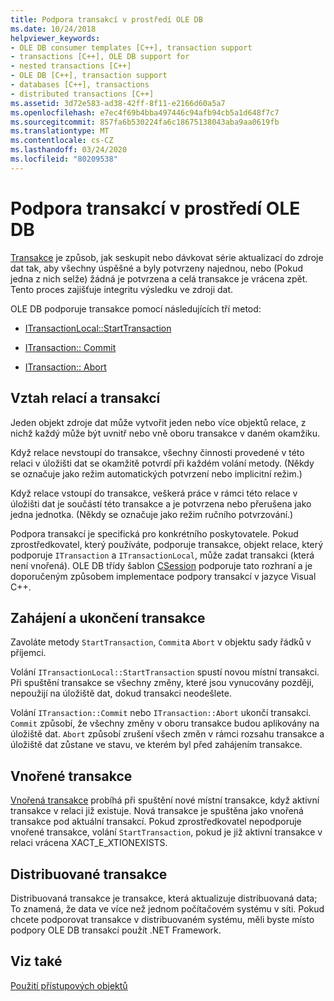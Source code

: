 ```yaml
---
title: Podpora transakcí v prostředí OLE DB
ms.date: 10/24/2018
helpviewer_keywords:
- OLE DB consumer templates [C++], transaction support
- transactions [C++], OLE DB support for
- nested transactions [C++]
- OLE DB [C++], transaction support
- databases [C++], transactions
- distributed transactions [C++]
ms.assetid: 3d72e583-ad38-42ff-8f11-e2166d60a5a7
ms.openlocfilehash: e7ec4f69b4bba497446c94afb94cb5a1d648f7c7
ms.sourcegitcommit: 857fa6b530224fa6c18675138043aba9aa0619fb
ms.translationtype: MT
ms.contentlocale: cs-CZ
ms.lasthandoff: 03/24/2020
ms.locfileid: "80209538"
---
```

# <a name="supporting-transactions-in-ole-db"></a>Podpora transakcí v prostředí OLE DB

[Transakce](../../data/transactions-mfc-data-access.md) je způsob, jak seskupit nebo dávkovat série aktualizací do zdroje dat tak, aby všechny úspěšné a byly potvrzeny najednou, nebo (Pokud jedna z nich selže) žádná je potvrzena a celá transakce je vrácena zpět. Tento proces zajišťuje integritu výsledku ve zdroji dat.

OLE DB podporuje transakce pomocí následujících tří metod:

- [ITransactionLocal::StartTransaction](/previous-versions/windows/desktop/ms709786(v=vs.85))

- [ITransaction:: Commit](/previous-versions/windows/desktop/ms713008(v=vs.85))

- [ITransaction:: Abort](/previous-versions/windows/desktop/ms709833(v=vs.85))

## <a name="relationship-of-sessions-and-transactions"></a>Vztah relací a transakcí

Jeden objekt zdroje dat může vytvořit jeden nebo více objektů relace, z nichž každý může být uvnitř nebo vně oboru transakce v daném okamžiku.

Když relace nevstoupí do transakce, všechny činnosti provedené v této relaci v úložišti dat se okamžitě potvrdí při každém volání metody. (Někdy se označuje jako režim automatických potvrzení nebo implicitní režim.)

Když relace vstoupí do transakce, veškerá práce v rámci této relace v úložišti dat je součástí této transakce a je potvrzena nebo přerušena jako jedna jednotka. (Někdy se označuje jako režim ručního potvrzování.)

Podpora transakcí je specifická pro konkrétního poskytovatele. Pokud zprostředkovatel, který používáte, podporuje transakce, objekt relace, který podporuje `ITransaction` a `ITransactionLocal`, může zadat transakci (která není vnořená). OLE DB třídy šablon [CSession](../../data/oledb/csession-class.md) podporuje tato rozhraní a je doporučeným způsobem implementace podpory transakcí v jazyce Visual C++.

## <a name="starting-and-ending-the-transaction"></a>Zahájení a ukončení transakce

Zavoláte metody `StartTransaction`, `Commit`a `Abort` v objektu sady řádků v příjemci.

Volání `ITransactionLocal::StartTransaction` spustí novou místní transakci. Při spuštění transakce se všechny změny, které jsou vynucovány později, nepoužijí na úložiště dat, dokud transakci neodešlete.

Volání `ITransaction::Commit` nebo `ITransaction::Abort` ukončí transakci. `Commit` způsobí, že všechny změny v oboru transakce budou aplikovány na úložiště dat. `Abort` způsobí zrušení všech změn v rámci rozsahu transakce a úložiště dat zůstane ve stavu, ve kterém byl před zahájením transakce.

## <a name="nested-transactions"></a>Vnořené transakce

[Vnořená transakce](/previous-versions/windows/desktop/ms716985(v=vs.85)) probíhá při spuštění nové místní transakce, když aktivní transakce v relaci již existuje. Nová transakce je spuštěna jako vnořená transakce pod aktuální transakcí. Pokud zprostředkovatel nepodporuje vnořené transakce, volání `StartTransaction`, pokud je již aktivní transakce v relaci vrácena XACT_E_XTIONEXISTS.

## <a name="distributed-transactions"></a>Distribuované transakce

Distribuovaná transakce je transakce, která aktualizuje distribuovaná data; To znamená, že data ve více než jednom počítačovém systému v síti. Pokud chcete podporovat transakce v distribuovaném systému, měli byste místo podpory OLE DB transakcí použít .NET Framework.

## <a name="see-also"></a>Viz také

[Použití přístupových objektů](../../data/oledb/using-accessors.md)
